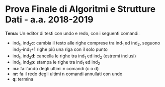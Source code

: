 # Prova Finale di Algoritmi e Strutture Dati - a.a. 2018-2019
__Tema:__ Un editor di testi con undo e redo, con i seguenti comandi:

* ind<sub>1</sub>, ind<sub>2</sub>**c**: cambia il testo alle righe comprese tra ind<sub>1</sub> ed ind<sub>2</sub>, seguono ind<sub>2</sub>-ind<sub>1</sub>+1 righe più una riga con il solo punto
* ind<sub>1</sub>, ind<sub>2</sub>**d**: cancella le righe tra ind<sub>1</sub> ed ind<sub>2</sub> (estremi inclusi)
* ind<sub>1</sub>, ind<sub>2</sub>**p**: stampa le righe tra ind<sub>1</sub> ed ind<sub>2</sub>
* n**u**: fa l’undo degli ultimi n comandi (c o d)
* n**r**: fa il redo degli ultimi n comandi annullati con undo
* **q**: termina

